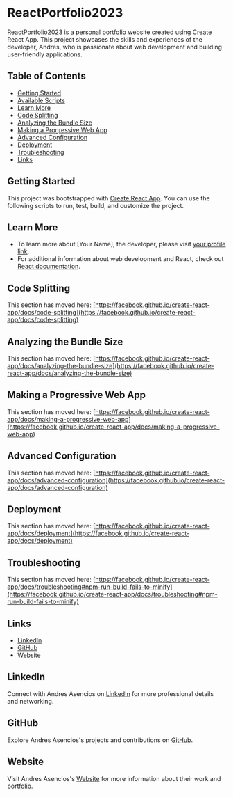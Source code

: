 # ReactPortfolio2023

ReactPortfolio2023 is a personal portfolio website created using Create React App. This project showcases the skills and experiences of the developer, Andres, who is passionate about web development and building user-friendly applications.

## Table of Contents

- [Getting Started](#getting-started)
- [Available Scripts](#available-scripts)
- [Learn More](#learn-more)
- [Code Splitting](#code-splitting)
- [Analyzing the Bundle Size](#analyzing-the-bundle-size)
- [Making a Progressive Web App](#making-a-progressive-web-app)
- [Advanced Configuration](#advanced-configuration)
- [Deployment](#deployment)
- [Troubleshooting](#troubleshooting)
- [Links](#links)

## Getting Started

This project was bootstrapped with [Create React App](https://github.com/facebook/create-react-app). You can use the following scripts to run, test, build, and customize the project.

## Learn More

- To learn more about [Your Name], the developer, please visit [your profile link](#profile-link).
- For additional information about web development and React, check out [React documentation](https://reactjs.org/).

## Code Splitting

This section has moved here: [https://facebook.github.io/create-react-app/docs/code-splitting](https://facebook.github.io/create-react-app/docs/code-splitting)

## Analyzing the Bundle Size

This section has moved here: [https://facebook.github.io/create-react-app/docs/analyzing-the-bundle-size](https://facebook.github.io/create-react-app/docs/analyzing-the-bundle-size)

## Making a Progressive Web App

This section has moved here: [https://facebook.github.io/create-react-app/docs/making-a-progressive-web-app](https://facebook.github.io/create-react-app/docs/making-a-progressive-web-app)

## Advanced Configuration

This section has moved here: [https://facebook.github.io/create-react-app/docs/advanced-configuration](https://facebook.github.io/create-react-app/docs/advanced-configuration)

## Deployment

This section has moved here: [https://facebook.github.io/create-react-app/docs/deployment](https://facebook.github.io/create-react-app/docs/deployment)

## Troubleshooting

This section has moved here: [https://facebook.github.io/create-react-app/docs/troubleshooting#npm-run-build-fails-to-minify](https://facebook.github.io/create-react-app/docs/troubleshooting#npm-run-build-fails-to-minify)

## Links

- [LinkedIn](https://www.linkedin.com/in/andres-asencios-b4715a271)
- [GitHub](https://github.com/CodingObliqua)
- [Website](https://codingobliqua.github.io/React_Portfolio2023)


## LinkedIn

Connect with Andres Asencios on [LinkedIn](#linkedin) for more professional details and networking.


## GitHub

Explore Andres Asencios's projects and contributions on [GitHub](#github).

## Website

Visit Andres Asencios's [Website](#Website) for more information about their work and portfolio.